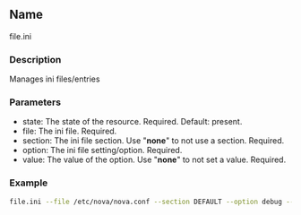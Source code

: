 ## Name

file.ini

### Description

Manages ini files/entries

### Parameters

* state: The state of the resource. Required. Default: present.
* file: The ini file. Required.
* section: The ini file section. Use "__none__" to not use a section. Required.
* option: The ini file setting/option. Required.
* value: The value of the option. Use "__none__" to not set a value. Required.

### Example

```bash
file.ini --file /etc/nova/nova.conf --section DEFAULT --option debug --value True
```

